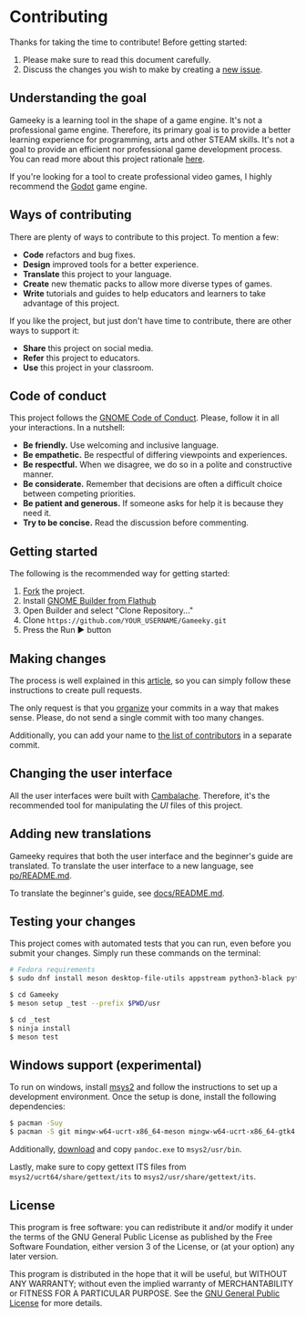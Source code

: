 # Contributing

Thanks for taking the time to contribute! Before getting started:

1. Please make sure to read this document carefully.
2. Discuss the changes you wish to make by creating a [new issue](https://github.com/tchx84/Gameeky/issues/new).

## Understanding the goal

Gameeky is a learning tool in the shape of a game engine. It's not a professional game engine. Therefore, its primary goal is to provide a better learning experience for programming, arts and other STEAM skills. It's not a goal to provide an efficient nor professional game development process. You can read more about this project rationale [here](https://blogs.gnome.org/tchx84/2023/12/15/gameeky-a-new-learning-tool-to-develop-steam-skills/).

If you're looking for a tool to create professional video games, I highly recommend the [Godot](https://godotengine.org/) game engine.

## Ways of contributing

There are plenty of ways to contribute to this project. To mention a few:

* **Code** refactors and bug fixes.
* **Design** improved tools for a better experience.
* **Translate** this project to your language.
* **Create** new thematic packs to allow more diverse types of games.
* **Write** tutorials and guides to help educators and learners to take advantage of this project.

If you like the project, but just don't have time to contribute, there are other ways to support it:

* **Share** this project on social media.
* **Refer** this project to educators.
* **Use** this project in your classroom.

## Code of conduct

This project follows the [GNOME Code of Conduct](https://conduct.gnome.org/). Please, follow it in all your interactions. In a nutshell:

- **Be friendly.** Use welcoming and inclusive language.
- **Be empathetic.** Be respectful of differing viewpoints and experiences.
- **Be respectful.** When we disagree, we do so in a polite and constructive manner.
- **Be considerate.** Remember that decisions are often a difficult choice between competing priorities.
- **Be patient and generous.** If someone asks for help it is because they need it.
- **Try to be concise.** Read the discussion before commenting.

## Getting started

The following is the recommended way for getting started:

1. [Fork](https://github.com/tchx84/Gameeky/fork) the project.
2. Install [GNOME Builder from Flathub](https://flathub.org/apps/details/org.gnome.Builder)
3. Open Builder and select "Clone Repository..."
4. Clone `https://github.com/YOUR_USERNAME/Gameeky.git`
5. Press the Run ▶ button

## Making changes

The process is well explained in this [article](https://opensource.com/article/19/7/create-pull-request-github), so you can simply follow these instructions to create pull requests.

The only request is that you [organize](https://github.blog/2022-06-30-write-better-commits-build-better-projects/) your commits in a way that makes sense. Please, do not send a single commit with too many changes.

Additionally, you can add your name to [the list of contributors](./src/gameeky/common/widgets/about_window.ui) in a separate commit.

## Changing the user interface

All the user interfaces were built with [Cambalache](https://flathub.org/apps/ar.xjuan.Cambalache). Therefore, it's the recommended tool for manipulating the *UI* files of this project.

## Adding new translations

Gameeky requires that both the user interface and the beginner's guide are translated. To translate the user interface to a new language, see [po/README.md](po/README.md).

To translate the beginner's guide, see [docs/README.md](docs/README.md).

## Testing your changes

This project comes with automated tests that you can run, even before you submit your changes. Simply run these commands on the terminal:

```bash
# Fedora requirements
$ sudo dnf install meson desktop-file-utils appstream python3-black python3-pyflakes python3-mypy python3-pytest python3-pytest-timeout python3-gobject gtk4-devel libadwaita-devel webkitgtk6.0-devel gstreamer1-devel gtksourceview5-devel

$ cd Gameeky
$ meson setup _test --prefix $PWD/usr

$ cd _test
$ ninja install
$ meson test
```

## Windows support (experimental)

To run on windows, install [msys2](msys2.org) and follow the instructions to set up a development environment. Once the setup is done, install the following dependencies:

```bash
$ pacman -Suy
$ pacman -S git mingw-w64-ucrt-x86_64-meson mingw-w64-ucrt-x86_64-gtk4 mingw-w64-ucrt-x86_64-python3 mingw-w64-ucrt-x86_64-python3-gobject mingw-w64-ucrt-x86_64-libadwaita mingw-w64-ucrt-x86_64-gstreamer mingw-w64-ucrt-x86_64-gst-plugins-good mingw-w64-ucrt-x86_64-gtksourceview5 mingw-w64-ucrt-x86_64-librsvg mingw-w64-ucrt-x86_64-desktop-file-utils
```

Additionally, [download](https://pandoc.org/installing.html) and copy `pandoc.exe` to `msys2/usr/bin`.

Lastly, make sure to copy gettext ITS files from `msys2/ucrt64/share/gettext/its` to `msys2/usr/share/gettext/its`.

## License

This program is free software: you can redistribute it and/or modify it under the terms of the GNU General Public License as published by the Free Software Foundation, either version 3 of the License, or (at your option) any later version.

This program is distributed in the hope that it will be useful, but WITHOUT ANY WARRANTY; without even the implied warranty of MERCHANTABILITY or FITNESS FOR A PARTICULAR PURPOSE. See the [GNU General Public License](COPYING) for more details.
